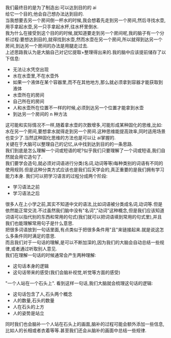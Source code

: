  我们最终目的是为了制造出:可以达到目的的 ai  
 给它一个目的,他会自己想办法达到目的.  
 当我想要去另一个房间倒一杯水的时候,我会想着先走到另一个房间,然后寻找水壶,用手拿起水壶,另一只手拿起水杯,往水杯里倒水.  
 我为什么在接受到这个目的的时候,就知道要走到另一个房间呢,我的脑子有一个分析过程:要想达到目的,就得找到水壶,然而水壶在另一个房间,所以就得到达另一个房间,到达另一个房间的办法是用腿走过去.  
 上述思路我认为是大脑自己对记忆提取+整理得出来的.我的脑中应该提前储存了以下信息:
 - 无法让水凭空出现
 - 水在水壶里,不在水壶外
 - 如果一个液体在某个容器里,而不在其他地方,那么就必须拿到容器才能获取到液体
 - 水壶所在的房间
 - 自己所在的房间
 - 人和水壶所在位置不一样的时候,必须到达另一个位置才能拿到水壶
 - 到达另一个房间的 n 种方法  
 
 这可能和实际情况不一样,随着拿水壶的次数增多,可能形成某种固化的思维,比如:水在另一个房间,要想拿水就得走到另一个房间.这种思维能提高效率,同时适用场景也变少了.当然这种固化思维的方法也是可以让 ai掌握的.    
 关键在于大脑可以整理自己的记忆,从中找到达到目的的一条思路.  
 我们到底是怎么理解一个词或短语的呢?似乎我们只要理解了一个词或短语,我们自然就会用它造句了.  
 我们要学会造句,就必须对词语进行分类(名词,动词等等)每种类别的词语有不同的使用规则.但是这种分类方式应该也是我们后天学会的,真正重要的是我们拥有学习能力本身.
 我们可以把学习语言的过程分成两个阶段:
 - 学习语法之前
 - 学习语法之后

很多人在上小学之前,其实不知道中文的语法,比如词语被分类成名词,动词等.但是依然能正常交流.不过虽然我们脑中没有"名词","动词"这种概念,但是我们应该知道词语可以指代别的东西和常用的句式(我们就可以把词语填到常用的句式里),并且我们也能理解常用句子是什么意思.  
把很多词语放到一句话里面,有点类似于把很多条件用"且"来链接起来.就是说这怎么多条件同时满足的意思.  
而且我们对于一句话的理解,是可以不断加深的,因为我们的大脑会自动总结一些规律,或者通过听取别人意见.  
我们在理解一句话的时候通常会产生两种理解:
- 这句话本身的逻辑
- 这句话带来的感受(我们会脑补视觉,听觉等方面的感受)

"一个人站在一个石头上".
看到这样一句话,我们大脑就会梳理这句话的逻辑:
- 这句话包含了人,石头两个概念
- 人的数量,石头的数量
- 人在石头的上方
- 人的姿势是站立

同时我们也会脑补一个人站在石头上的画面,脑补的过程可能会额外添加一些信息,比如人的长相或者衣着等等.甚至我们还会从脑补的画面中总结一些规律.
